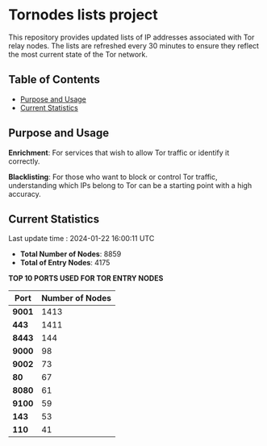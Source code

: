 # Tornodes lists project

This repository provides updated lists of IP addresses associated with Tor relay nodes. The lists are refreshed every 30 minutes to ensure they reflect the most current state of the Tor network.

## Table of Contents

- [Purpose and Usage](#purpose-and-usage)
- [Current Statistics](#current-statistics)


## Purpose and Usage

**Enrichment**: For services that wish to allow Tor traffic or identify it correctly.

**Blacklisting**: For those who want to block or control Tor traffic, understanding which IPs belong to Tor can be a starting point with a high accuracy.

## Current Statistics

Last update time : 2024-01-22 16:00:11 UTC

- **Total Number of Nodes**: 8859
- **Total of Entry Nodes**: 4175

**TOP 10 PORTS USED FOR TOR ENTRY NODES**

| **Port** | **Number of Nodes** |
|------|-----------------|
| **9001**   | 1413  |
| **443**   | 1411  |
| **8443**   | 144  |
| **9000**   | 98  |
| **9002**   | 73  |
| **80**   | 67  |
| **8080**   | 61  |
| **9100**   | 59  |
| **143**   | 53  |
| **110**   | 41  |


